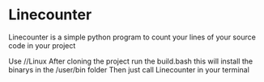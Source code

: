 # Linecounter
Linecounter is a simple python program to count your lines of your source code in your project

Use
//Linux
After cloning the project run the build.bash
this will install the binarys in the /user/bin folder
Then just call Linecounter in your terminal
